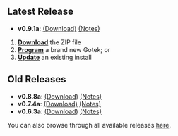 ## Latest Release

- **v0.9.1a**: [(Download)][v0.9.1a-zip] [(Notes)][v0.9.1a-notes]

1. [**Download**][v0.9.1a-zip] the ZIP file
2. [**Program**](Firmware-Programming) a brand new Gotek; or
3. [**Update**](Firmware-Update) an existing install

## Old Releases

- **v0.8.8a**: [(Download)][v0.8.8a-zip] [(Notes)][v0.8.8a-notes]
- **v0.7.4a**: [(Download)][v0.7.4a-zip] [(Notes)][v0.7.4a-notes]
- **v0.6.3a**: [(Download)][v0.6.3a-zip] [(Notes)][v0.6.3a-notes]

You can also browse through all available releases [here][all].

[v0.9.1a-zip]: https://github.com/keirf/FlashFloppy/releases/download/v0.9.1a/flashfloppy_v0.9.1a.zip
[v0.9.1a-notes]: https://github.com/keirf/FlashFloppy/releases/tag/v0.9.1a

[v0.8.8a-zip]: https://github.com/keirf/FlashFloppy/releases/download/v0.8.8a/flashfloppy_v0.8.8a.zip
[v0.8.8a-notes]: https://github.com/keirf/FlashFloppy/releases/tag/v0.8.8a

[v0.7.4a-zip]: https://github.com/keirf/FlashFloppy/releases/download/v0.7.4a/flashfloppy_v0.7.4a.zip
[v0.7.4a-notes]: https://github.com/keirf/FlashFloppy/releases/tag/v0.7.4a

[v0.6.3a-zip]: https://github.com/keirf/FlashFloppy/releases/download/v0.6.3a/flashfloppy_v0.6.3a.zip
[v0.6.3a-notes]: https://github.com/keirf/FlashFloppy/releases/tag/v0.6.3a

[all]: https://github.com/keirf/FlashFloppy/releases
